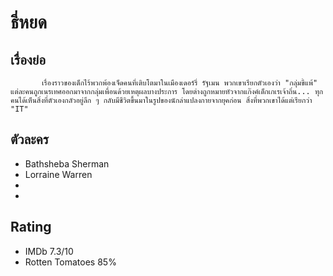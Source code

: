 # ธี่หยด

## เรื่องย่อ
           เรื่องราวของเด็กไร้พวกพ้องเจ็ดคนที่เติบโตมาในเมืองเดอร์รี่ รัฐเมน พวกเขาเรียกตัวเองว่า "กลุ่มขี้แพ้" แต่ละคนถูกเนรเทศออกมาจากกลุ่มเพื่อนด้วยเหตุผลบางประการ โดยต่างถูกหมายหัวจากแก๊งค์เด็กเกเรเจ้าถิ่น... ทุกคนได้เห็นสิ่งที่ตัวเองกลัวอยู่ลึก ๆ กลับมีชีวิตขึ้นมาในรูปของนักล่าแปลงกายจากยุคก่อน สิ่งที่พวกเขาได้แต่เรียกว่า "IT"


## ตัวละคร
- Bathsheba Sherman
- Lorraine Warren
- 
- 

## Rating
- IMDb 7.3/10
- Rotten Tomatoes 85%